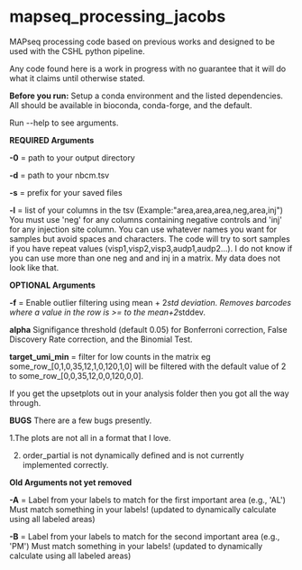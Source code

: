 # mapseq_processing_jacobs
MAPseq processing code based on previous works and designed to be used with the CSHL python pipeline.

Any code found here is a work in progress with no guarantee that it will do what it claims until otherwise stated.

**Before you run:**
 Setup a conda environment and the listed dependencies. All should be available in bioconda, conda-forge, and the default.

Run --help to see arguments.

**REQUIRED Arguments**

**-0** = path to your output directory

**-d** = path to your nbcm.tsv

**-s** = prefix for your saved files

**-l** = list of your columns in the tsv (Example:"area,area,area,neg,area,inj") You must use 'neg' for any columns containing negative controls and 'inj' for any injection site column. You can use whatever names you want for samples but avoid spaces and characters. The code will try to sort samples if you have repeat values (visp1,visp2,visp3,audp1,audp2...). I do not know if you can use more than one neg and and inj in a matrix. My data does not look like that.

**OPTIONAL Arguments**

**-f** = Enable outlier filtering using mean + 2*std deviation. Removes barcodes where a value in the row is >= to the mean+2*stddev.

**alpha** Signifigance threshold (default 0.05) for Bonferroni correction, False Discovery Rate correction, and the Binomial Test.

**target_umi_min** = filter for low counts in the matrix eg some_row_[0,1,0,35,12,1,0,120,1,0] will be filtered with the default value of 2 to some_row_[0,0,35,12,0,0,120,0,0].

If you get the upsetplots out in your analysis folder then you got all the way through.

**BUGS**
There are a few bugs presently. 

1.The plots are not all in a format that I love.

2. order_partial is not dynamically defined and is not currently implemented correctly.

**Old Arguments not yet removed**

**-A** = Label from your labels to match for the first important area (e.g., 'AL') Must match something in your labels! (updated to dynamically calculate using all labeled areas)

**-B** = Label from your labels to match for the second important area (e.g., 'PM') Must match something in your labels! (updated to dynamically calculate using all labeled areas)

